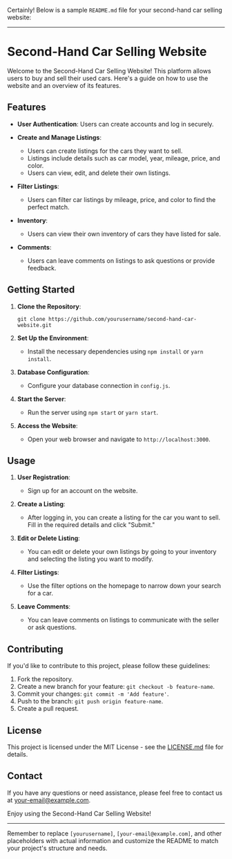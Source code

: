 Certainly! Below is a sample `README.md` file for your second-hand car selling website:

---

# Second-Hand Car Selling Website

Welcome to the Second-Hand Car Selling Website! This platform allows users to buy and sell their used cars. Here's a guide on how to use the website and an overview of its features.

## Features

- **User Authentication**: Users can create accounts and log in securely.
  
- **Create and Manage Listings**: 
  - Users can create listings for the cars they want to sell.
  - Listings include details such as car model, year, mileage, price, and color.
  - Users can view, edit, and delete their own listings.

- **Filter Listings**: 
  - Users can filter car listings by mileage, price, and color to find the perfect match.
  
- **Inventory**: 
  - Users can view their own inventory of cars they have listed for sale.
  
- **Comments**: 
  - Users can leave comments on listings to ask questions or provide feedback.

## Getting Started

1. **Clone the Repository**: 
   ```
   git clone https://github.com/yourusername/second-hand-car-website.git
   ```

2. **Set Up the Environment**: 
   - Install the necessary dependencies using `npm install` or `yarn install`.
   
3. **Database Configuration**: 
   - Configure your database connection in `config.js`.
   
4. **Start the Server**: 
   - Run the server using `npm start` or `yarn start`.
   
5. **Access the Website**: 
   - Open your web browser and navigate to `http://localhost:3000`.

## Usage

1. **User Registration**: 
   - Sign up for an account on the website.

2. **Create a Listing**: 
   - After logging in, you can create a listing for the car you want to sell. Fill in the required details and click "Submit."

3. **Edit or Delete Listing**: 
   - You can edit or delete your own listings by going to your inventory and selecting the listing you want to modify.

4. **Filter Listings**: 
   - Use the filter options on the homepage to narrow down your search for a car.

5. **Leave Comments**: 
   - You can leave comments on listings to communicate with the seller or ask questions.

## Contributing

If you'd like to contribute to this project, please follow these guidelines:

1. Fork the repository.
2. Create a new branch for your feature: `git checkout -b feature-name`.
3. Commit your changes: `git commit -m 'Add feature'`.
4. Push to the branch: `git push origin feature-name`.
5. Create a pull request.

## License

This project is licensed under the MIT License - see the [LICENSE.md](LICENSE.md) file for details.

## Contact

If you have any questions or need assistance, please feel free to contact us at [your-email@example.com](mailto:your-email@example.com).

Enjoy using the Second-Hand Car Selling Website!

---

Remember to replace `[yourusername]`, `[your-email@example.com]`, and other placeholders with actual information and customize the README to match your project's structure and needs.